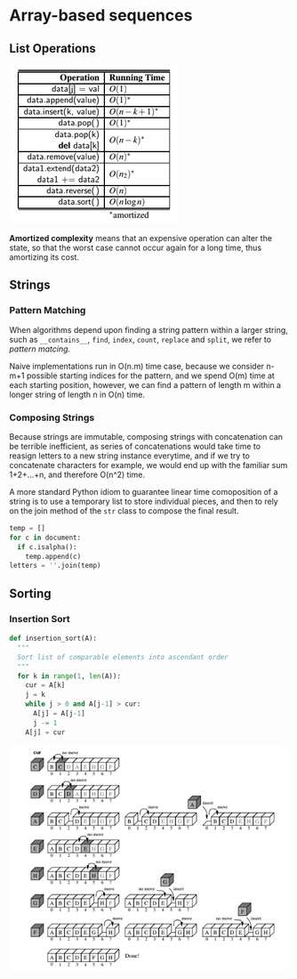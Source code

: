 # Array-based sequences

## List Operations

![running times](./running-time.png)

__Amortized complexity__ means that an expensive operation can alter the state, so that the worst case cannot occur again for a long time, thus amortizing its cost.

## Strings

### Pattern Matching

When algorithms depend upon finding a string pattern within a larger string, such as `__contains__`, `find`, `index`, `count`, `replace` and `split`, we refer to _pattern matcing_.

Naive implementations run in O(n.m) time case, because we consider n-m+1 possible starting indices for the pattern, and we spend O(m) time at each starting position, however, we can find a pattern of length m within a longer string of length n in O(n) time.

### Composing Strings

Because strings are immutable, composing strings with concatenation can be terrible inefficient, as series of concatenations would take time to reasign letters to a new string instance everytime, and if we try to concatenate characters for example, we would end up with the familiar sum 1+2+...+n, and therefore O(n^2) time.

A more standard Python idiom to guarantee linear time comoposition of a string is to use a temporary list to store individual pieces, and then to rely on the join method of the `str` class to compose the final result.

```python
temp = []
for c in document:
  if c.isalpha():
    temp.append(c)
letters = ''.join(temp)
```

## Sorting

### Insertion Sort

```python
def insertion_sort(A):
  """
  Sort list of comparable elements into ascendant order
  """
  for k in range(1, len(A)):
    cur = A[k]
    j = k
    while j > 0 and A[j-1] > cur:
      A[j] = A[j-1]
      j -= 1
    A[j] = cur
```

![insertion sort](./insertionsort.png)
